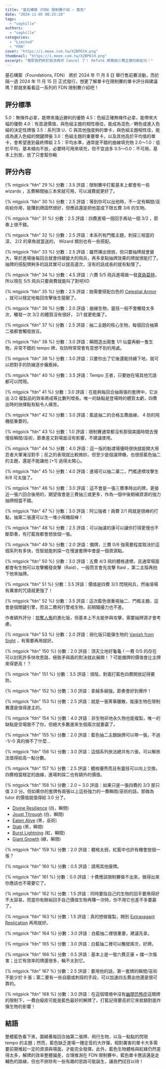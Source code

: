 ```yaml
---
title: "基石構築（FDN）限制賽介紹 — 藍色"
date: "2024-11-05 08:25:28"
tags:
  - "cephille"
authors:
  - "cephille"
categories:
  - "Limited"
  - "FDN"
cover: "https://i.meee.com.tw/X2BP6lH.png"
thumbnail: "https://i.meee.com.tw/X2BP6lH.png"
excerpt: "喔耶我們終於取消再印 Cancel 了！ Refute 將開啟三費正康的新紀元！"
---
```


基石構築（Foundations, FDN） 將於 2024 年 11 月 8 日 舉行售前賽活動，而於隔一週 2024 年 11 月 15 日 正式發行，想更了解單卡在限制賽的單卡評分與建議嗎？那就來看看這一系列的 FDN 限制賽介紹吧！

## 評分標準

5.0：無條件必拿，能帶來幾近勝利的優勢
4.5：色組正確無條件必拿，能帶來大幅的優勢
4.0：有首選價值，與色組主題的相性極佳，能成為混色／轉色或進入色組的決定性牌張
3.5：系列頂 U、C 與其他強度夠的單卡，與色組主題相性佳，能成為進入色組的關鍵牌張
3.0：色組主題的重要單卡，以及其他高於平均值的單卡，會希望進到最終牌組
2.5：平均水準，通常是不錯的曲線填充物
2.0～1.0：低於平均，基本傾向不放，必要時可用來填充，但不宜過多
0.5～0.0：不可用，基本上別放，放了只會幫你輸

## 評分內容

<!---29--->
{% mtgpick "fdn" 29 %}
分數：3.5
評語：限制賽中打藍基本上都會有一些 wizards ，五費瞬間抽三本來就可用，可以減費就更好了。

<!---30--->
{% mtgpick "fdn" 30 %}
分數：2.5
評語：等到你可以出他時，不一定有瞬間/巫術給你用，能賺到牌固然很好，但應該還是把他當成下限五費 3/6 的生物。

<!---31--->
{% mtgpick "fdn" 31 %}
分數：2.5
評語：四費進場一個回手再站一個 3/2 ，節奏上很不錯。

<!---32--->
{% mtgpick "fdn" 32 %}
分數：2.5
評語：本系列有門檻主題，刺探三相當的深， 2/2 的章魚就當送的， Wizard 類別也有一些搭配。

<!---33--->
{% mtgpick "fdn" 33 %}
分數：2.5
評語：雖然裸出很弱，但只要抽牌就會變大，等於進場後每回合就會持續變大的飛兵，再多拿點抽牌效果的牌就很能打了。抽牌的搭配牌夠多的話其實可以提高選次，沒有的話成長的就有點慢了。

<!---34--->
{% mtgpick "fdn" 34 %}
分數：4.5
評語：六費 5/5 飛兵進場做一發[真偽莫辨](https://scryfall.com/card/cmm/91/fact-or-fiction)，所以現在 5/5 飛兵只要兩費就能叫了對吧XD

<!---35--->
{% mtgpick "fdn" 35 %}
分數：2.5
評語：她需要搭配白色的 [Celestial Armor](https://scryfall.com/card/fdn/5/celestial-armor) ，就可以穩定地每回攻擊後生龍獸了。

<!---36--->
{% mtgpick "fdn" 36 %}
分數：2.0
評語：曲線生物，靈技一般不會觸發太多次，觸發一次 3/2 的體質沒有很好， 2/1 就更乾癟了。

<!---37--->
{% mtgpick "fdn" 37 %}
分數：2.5
評語：抽二主題的核心生物，每個回合抽第二張都會觸發放豆。

<!---38--->
{% mtgpick "fdn" 38 %}
分數：3.0
評語：瞬間造出兩隻 1/1 仙靈再躺一隻生物，非常不錯的 tempo 牌，攻防時常常會有意想不到的用處。

<!---39--->
{% mtgpick "fdn" 39 %}
分數：3.0
評語：只要你出了它後還能持續下地，就可以把對手的防線逐步癱瘓掉。

<!---40--->
{% mtgpick "fdn" 40 %}
分數：3.5
評語：Tempo 王者，只要她在場其他咒語都可以閃現。

<!---41--->
{% mtgpick "fdn" 41 %}
分數：3.0
評語：在能夠每回合抽兩張的套牌中，它派出 2/2 複製品的效率將成等比數列增長。唯一的缺點是登場時的體質太虧，四費出時的抉擇點有點令人痛苦。

<!---42--->
{% mtgpick "fdn" 42 %}
分數：3.0
評語：藍底抽二的合格五費曲線， 4 防的飛機挺重要的。

<!---43--->
{% mtgpick "fdn" 43 %}
分數：1.0
評語：限制賽通常都沒有那個美國時間去慢慢撿瞬間/巫術，節奏差又對場面沒有影響，不建議使用。

<!---44--->
{% mtgpick "fdn" 44 %}
分數：4.0
評語：這一版的魁渡場優時很快就能開大用忍者大軍淹沒對手；反之的表現就比較微妙。但至少是個濾牌機，也很搭藍色抽二的主題，還是不能讓他 [+1] 過得太開心。

<!---45--->
{% mtgpick "fdn" 45 %}
分數：4.0
評語：進場可以抽二棄二，門檻達標攻擊生 8/8 可太強了。

<!---46--->
{% mtgpick "fdn" 46 %}
分數：3.0
評語：這不會是一張三費準時出的牌，更接近一張六回合後用的，期望值會是三費抽三或更多，作為一個中後期補資源的強力抽牌相當不錯。

<!---47--->
{% mtgpick "fdn" 47 %}
分數：3.0
評語：阿公強者！兩費 2/1 飛就是很棒的打點，抽第二張還可以生一堆小飛機超棒！

<!---48--->
{% mtgpick "fdn" 48 %}
分數：2.5
評語：可以抽濾的康可以讓你打得更慢也不斷節奏，有打藍我都會想放個一張。

<!---49--->
{% mtgpick "fdn" 49 %}
分數：2.0
評語：備牌，三費 0/6 強需要程度取決於這個系列有多快，恆智就能刺探一在慢速套牌中會是一個資源點。

<!---50--->
{% mtgpick "fdn" 50 %}
分數：3.0
評語：五費 4/3 飛的體格達標，且通常場面都會有生物可以攻擊觸發突擊（Raid），一般而言會先攻擊 Raid ，第二主階再拍下他來抽牌。 

<!---51--->
{% mtgpick "fdn" 51 %}
分數：3.5
評語：價值是四費 3/3 閃現飛兵，然後墳場有厲害的咒語就更強了！

<!---52--->
{% mtgpick "fdn" 52 %}
分數：3.5
評語：這次藍色很重視抽二、門檻主題，這會是個關鍵引擎，而且二費飛行警戒生物，前期騷擾力也不差。

作者額外評分：[掠奪人魚](https://scryfall.com/card/afc/86/merfolk-looter)的進化版，但基本上不太能參與攻擊，需要抽牌源才會考慮。

<!---53--->
{% mtgpick "fdn" 53 %}
分數：2.0 
評語：弱化版只能彈生物的 [Vanish from Sight](https://scryfall.com/card/dsk/82/vanish-from-sight) ，有需要再用就好。 


<!------------------------------>

<!---150--->
{% mtgpick "fdn" 150 %}
分數：2.0
評語：頂天立地好龜龜！一費 0/5 的存在可以封死許多快攻思路，極致矛與盾的對決就此展開！？可能備牌的價值會比主牌來得更高！？

<!---151--->
{% mtgpick "fdn" 151 %}
分數：3.5
評語：很陰，對面打藍色四費開放記得要防。

<!---152--->
{% mtgpick "fdn" 152 %}
分數：3.0
評語：拿越多越強，節奏會好到爆炸！

<!---153--->
{% mtgpick "fdn" 153 %}
分數：2.5
評語：就是一張菁華離散，能康生物在限制賽還是值得進主的。

<!---154--->
{% mtgpick "fdn" 154 %}
分數：4.0
評語：非生物非地永久物也能複製，唯一的缺點是空場救不了你，但絕大多數進來生個兩次就要贏了。

<!---155--->
{% mtgpick "fdn" 155 %}
分數：2.0
評語：藍色抽二主題缺牌可以帶一張，不過 -1/-0 真的做不了什麼...

<!---156--->
{% mtgpick "fdn" 156 %}
分數：3.0
評語：這個系列旅法總共有六張，可以解旅法值得給高一點分數。

<!---157--->
{% mtgpick "fdn" 157 %}
分數：2.5
評語：體格優秀而且有靈技可以向上交換，四費相當穩定的曲線，進場刺探二也有額外的價值。

<!---158--->
{% mtgpick "fdn" 158 %}
分數：2.0 ~ 3.0
評語：如果只是一張四費的 3/3 那只值 2.0 分。但如果你的套牌有兩張以上這些強力的一費瞬間/巫術的話，那做為 tutor 的價值就值得給 3.0 分了。

- [Divine Resilience](https://scryfall.com/card/fdn/10/divine-resilience) (白，瞬間)
- [Joust Through](https://scryfall.com/card/fdn/19/joust-through) (白，瞬間)
- [Eaten Alive](https://scryfall.com/card/fdn/172/eaten-alive) (黑，巫術)
- [Stab](https://scryfall.com/card/fdn/71/stab) (黑，瞬間)
- [Burst Lightning](https://scryfall.com/card/fdn/192/burst-lightning) (紅，瞬間)
- [Giant Growth](https://scryfall.com/card/fdn/223/giant-growth) (綠，瞬間)

<!---159--->
{% mtgpick "fdn" 159 %}
分數：2.0
評語：體格太弱，紅藍中也許有機會放個一張？

<!---160--->
{% mtgpick "fdn" 160 %}
分數：0.5
評語：請用其他康牌。

<!---161--->
{% mtgpick "fdn" 161 %}
分數：0.0
評語：十費應該限制賽做不出來，做得出來你應該也不需要它了。

<!---162--->
{% mtgpick "fdn" 162 %}
分數：1.5
評語：同時要指自己的生物的回手要用得好不太容易，而當你有餘裕回手自己價值生物再賺一次時，你不用它也差不多要贏了。

<!---163--->
{% mtgpick "fdn" 163 %}
分數：1.5
評語：真的想做複製，開到 [Extravagant Replication](https://scryfall.com/card/fdn/154/extravagant-replication) 再用就好。

<!---164--->
{% mtgpick "fdn" 164 %}
分數：3.0
評語：白藍抽二裡很重要，建議先拿。

<!---165--->
{% mtgpick "fdn" 165 %}
分數：3.0
評語：白藍抽二裡可以觸發兩次，好牌。

<!---166--->
{% mtgpick "fdn" 166 %}
分數：0.5
評語：基本上是一發六費正康 + 擋一次傷害；比它有效率的牌還很多，輪不太到它。

<!---167--->
{% mtgpick "fdn" 167 %}
分數：2.5
評語：要用他的話，第一套牌的瞬間/巫術不能少於 9 張；第二要有一些自磨或刺探的手段，可以加速四五費出他還是很可靠的。

<!---168--->
{% mtgpick "fdn" 168 %}
分數：3.0
評語：在這個環境中沒有[幽閉恐怖症](https://scryfall.com/card/ori/50/claustrophobia)這類牌的限制下，一費白癡皮可能是藍色最好的解牌了。打藍記得要高抓它來抵銷對面炸彈生物的影響！


## 結語

整體藍色看下來，圍繞著每回合抽第二張牌、飛行生物，以及一點點的閃現 tempo 的主題；然而，藍色缺乏進場一錘定音的大炸彈，相對厲害的單卡大多需要前期堆起一定的資源與場面，才能完全發揮。此外，藍色生物體格與紅綠仍然差得太多，解牌的效率整體偏差，合理推測在 FDN 限制賽中，藍色單卡應該還是走輔色的路線，但也不排除有一些有趣的思路可能誕生，讓我們拭目以待！
